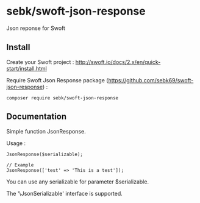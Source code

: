 # sebk/swoft-json-response

Json reponse for Swoft

## Install

Create your Swoft project : http://swoft.io/docs/2.x/en/quick-start/install.html

Require Swoft Json Response package (https://github.com/sebk69/swoft-json-response) :
```
composer require sebk/swoft-json-response
```

## Documentation

Simple function JsonResponse.

Usage :
```
JsonResponse($serializable);

// Example
JsonResponse(['test' => 'This is a test']);
```

You can use any serializable for parameter $serializable.

The '\JsonSerializable' interface is supported.
